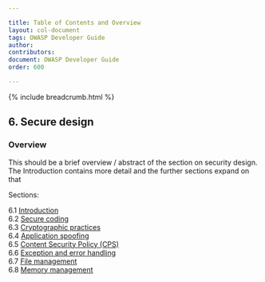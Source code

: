 ```yaml
---

title: Table of Contents and Overview
layout: col-document
tags: OWASP Developer Guide
author:
contributors:
document: OWASP Developer Guide
order: 600

---
```


{% include breadcrumb.html %}
## 6. Secure design

### Overview
This should be a brief overview / abstract of the section on security design.
The Introduction contains more detail and the further sections expand on that

Sections:

6.1 [Introduction](01-secure-design.md)  
6.2 [Secure coding](02-secure-coding.md)  
6.3 [Cryptographic practices](03-cryptographic-practices.md)  
6.4 [Application spoofing](04-application-spoofing.md)  
6.5 [Content Security Policy (CPS)](05-content-security-policy.md)  
6.6 [Exception and error handling](06-exception-error-handling.md)  
6.7 [File management](07-file-management.md)  
6.8 [Memory management](08-memory-management.md)
